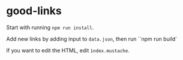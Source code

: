# good-links
Start with running `npm run install`.

Add new links by adding input to `data.json`, then run ``npm run build`

If you want to edit the HTML, edit `ìndex.mustache`.
